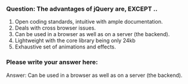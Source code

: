### Question: The advantages of jQuery are, EXCEPT ..

1. Open coding standards, intuitive with ample documentation.
2. Deals with cross browser issues.
3. Can be used in a browser as well as on a server (the backend).
4. Lightweight with the core library being only 24kb
5. Exhaustive set of animations and effects.

### Please write your answer here:

Answer:  Can be used in a browser as well as on a server (the backend).
